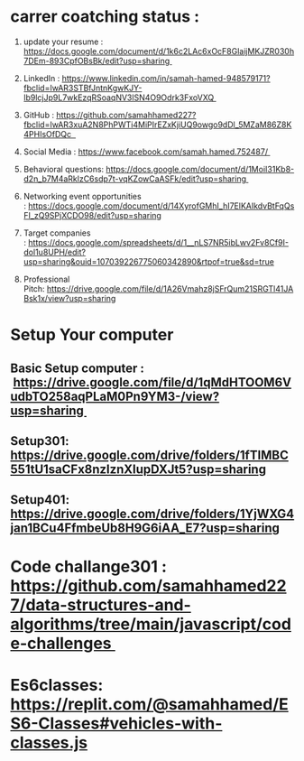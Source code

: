 # carrer coatching status :


1. update your resume : https://docs.google.com/document/d/1k6c2LAc6xOcF8GlaijMKJZR030h7DEm-893CpfOBsBk/edit?usp=sharing 

2. LinkedIn : https://www.linkedin.com/in/samah-hamed-948579171?fbclid=IwAR3STBfJntnKgwKJY-lb9lcjJp9L7wkEzqRSoaqNV3lSN4O9Odrk3FxoVXQ 

3. GitHub : https://github.com/samahhamed227?fbclid=IwAR3xuA2N8PhPWTi4MiPIrEZxKjiUQ9owgo9dDl_5MZaM86Z8K4PHIsOfDQc  

4. Social Media : https://www.facebook.com/samah.hamed.752487/ 

5. Behavioral questions: https://docs.google.com/document/d/1MoiI31Kb8-d2n_b7M4aRklzC6sdp7t-vqKZowCaASFk/edit?usp=sharing 

6. Networking event opportunities : https://docs.google.com/document/d/14XyrofGMhI_hI7ElKAIkdvBtFqQsFI_zQ9SPjXCDO98/edit?usp=sharing

7. Target companies : https://docs.google.com/spreadsheets/d/1__nLS7NR5ibLwv2Fv8Cf9I-dol1u8UPH/edit?usp=sharing&ouid=107039226775060342890&rtpof=true&sd=true

8. Professional Pitch: https://drive.google.com/file/d/1A26Vmahz8jSFrQum21SRGTl41JABsk1x/view?usp=sharing


# Setup Your computer

## Basic Setup computer :  https://drive.google.com/file/d/1qMdHTOOM6VudbTO258aqPLaM0Pn9YM3-/view?usp=sharing 

## Setup301: https://drive.google.com/drive/folders/1fTlMBC551tU1saCFx8nzIznXIupDXJt5?usp=sharing

## Setup401: https://drive.google.com/drive/folders/1YjWXG4jan1BCu4FfmbeUb8H9G6iAA_E7?usp=sharing  

# Code challange301 : https://github.com/samahhamed227/data-structures-and-algorithms/tree/main/javascript/code-challenges 


# Es6classes: https://replit.com/@samahhamed/ES6-Classes#vehicles-with-classes.js